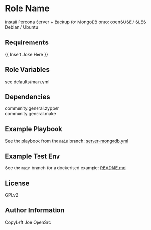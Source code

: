 Role Name
=========

Install Percona Server + Backup for MongoDB onto:
  openSUSE / SLES 
  Debian / Ubuntu

Requirements
------------

 {{ Insert Joke Here }} 

Role Variables
--------------

  see defaults/main.yml

Dependencies
------------

  community.general.zypper  
  community.general.make

Example Playbook
----------------

See the playbook from the `main` branch: [server-mongodb.yml](https://github.com/joe-opensrc/ansible-percona-mongodb/blob/main/server-mongodb.yml)

Example Test Env
----------------

See the `main` branch for a dockerised example: [README.md](https://github.com/joe-opensrc/ansible-percona-mongodb/blob/main/README.md)

License
-------

  GPLv2

Author Information
------------------

  CopyLeft Joe OpenSrc
